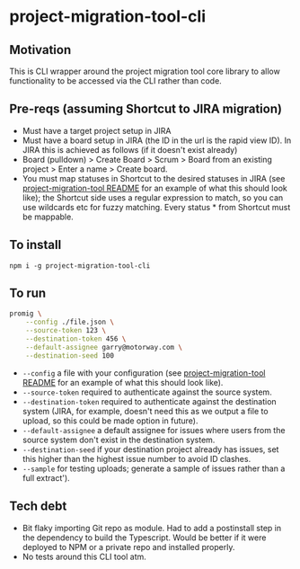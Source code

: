 # project-migration-tool-cli

## Motivation

This is CLI wrapper around the project migration tool core library to allow functionality to be accessed via the CLI rather than code.

## Pre-reqs (assuming Shortcut to JIRA migration)

* Must have a target project setup in JIRA
* Must have a board setup in JIRA (the ID in the url is the rapid view ID). In JIRA this is achieved as follows (if it doesn't exist already)
* Board (pulldown) > Create Board > Scrum > Board from an existing project > Enter a name > Create board.
* You must map statuses in Shortcut to the desired statuses in JIRA (see [project-migration-tool README](https://github.com/garrymotorway/project-migration-tool) for an example of what this should look like); the Shortcut side uses a regular expression to match, so you can use wildcards etc for fuzzy matching. Every status * from Shortcut must be mappable.

## To install

```
npm i -g project-migration-tool-cli
```

## To run

```sh
promig \
    --config ./file.json \
    --source-token 123 \
    --destination-token 456 \
    --default-assignee garry@motorway.com \
    --destination-seed 100
```

* `--config` a file with your configuration (see [project-migration-tool README](https://github.com/garrymotorway/project-migration-tool) for an example of what this should look like).
* `--source-token` required to authenticate against the source system.
* `--destination-token` required to authenticate against the destination system (JIRA, for example, doesn't need this as we output a file to upload, so this could be made option in future).
* `--default-assignee` a default assignee for issues where users from the source system don't exist in the destination system.
* `--destination-seed` if your destination project already has issues, set this higher than the highest issue number to avoid ID clashes.
* `--sample` for testing uploads; generate a sample of issues rather than a full extract').

## Tech debt

* Bit flaky importing Git repo as module. Had to add a postinstall step in the dependency to build the Typescript. Would be better if it were deployed to NPM or a private repo and installed properly.
* No tests around this CLI tool atm.
